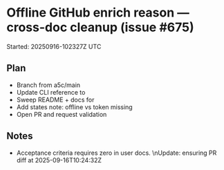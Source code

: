 # Offline GitHub enrich reason — cross-doc cleanup (issue #675)

Started: 20250916-102327Z UTC

## Plan

- Branch from a5c/main
- Update CLI reference to
- Sweep README + docs for
- Add states note: offline vs token missing
- Open PR and request validation

## Notes

- Acceptance criteria requires zero in user docs.
  \nUpdate: ensuring PR diff at 2025-09-16T10:24:32Z
